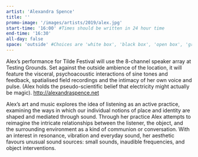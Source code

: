 ```yaml
---
artist: 'Alexandra Spence'
title: ''
promo-image: '/images/artists/2019/alex.jpg'
start-time: '16:00' #Times should be written in 24 hour time
end-time: '16:30'
all-day: false
space: 'outside' #Choices are 'white box', 'black box', 'open box', 'grounds'
---
```

<!-- Description -->
Alex’s performance for Tilde Festival will use the 8-channel speaker array at Testing Grounds. Set against the outside ambience of the location, it will feature the visceral, psychoacoustic interactions of sine tones and feedback, spatialised field recordings and the intimacy of her own voice and pulse. (Alex holds the pseudo-scientific belief that electricity might actually be magic). http://alexandraspence.net
<!-- Bio -->
Alex’s art and music explores the idea of listening as an active practice, examining the ways in which our individual notions of place and identity are shaped and mediated through sound. Through her practice Alex attempts to reimagine the intricate relationships between the listener, the object, and the surrounding environment as a kind of communion or conversation. With an interest in resonance, vibration and everyday sound, her aesthetic favours unusual sound sources: small sounds, inaudible frequencies, and object interventions.

